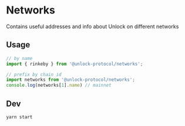 # Networks

Contains useful addresses and info about Unlock on different networks

## Usage

```js
// by name
import { rinkeby } from '@unlock-protocol/networks'; 

// prefix by chain id
import networks from '@unlock-protocol/networks'; 
console.log(networks[1].name) // mainnet
```

## Dev

```
yarn start
```